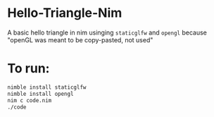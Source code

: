# Hello-Triangle-Nim
A basic hello triangle in nim usinging `staticglfw` and `opengl` because "openGL was meant to be copy-pasted, not used"

# To run:
```bash
nimble install staticglfw
nimble install opengl
nim c code.nim 
./code
```
